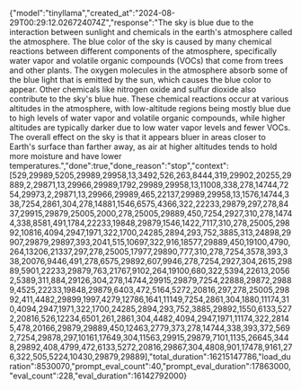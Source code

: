 {"model":"tinyllama","created_at":"2024-08-29T00:29:12.026724074Z","response":"The sky is blue due to the interaction between sunlight and chemicals in the earth's atmosphere called the atmosphere. The blue color of the sky is caused by many chemical reactions between different components of the atmosphere, specifically water vapor and volatile organic compounds (VOCs) that come from trees and other plants. The oxygen molecules in the atmosphere absorb some of the blue light that is emitted by the sun, which causes the blue color to appear. Other chemicals like nitrogen oxide and sulfur dioxide also contribute to the sky's blue hue. These chemical reactions occur at various altitudes in the atmosphere, with low-altitude regions being mostly blue due to high levels of water vapor and volatile organic compounds, while higher altitudes are typically darker due to low water vapor levels and fewer VOCs. The overall effect on the sky is that it appears bluer in areas closer to Earth's surface than farther away, as air at higher altitudes tends to hold more moisture and have lower temperatures.","done":true,"done_reason":"stop","context":[529,29989,5205,29989,29958,13,3492,526,263,8444,319,29902,20255,29889,2,29871,13,29966,29989,1792,29989,29958,13,11008,338,278,14744,7254,29973,2,29871,13,29966,29989,465,22137,29989,29958,13,1576,14744,338,7254,2861,304,278,14881,1546,6575,4366,322,22233,29879,297,278,8437,29915,29879,25005,2000,278,25005,29889,450,7254,2927,310,278,14744,338,8581,491,1784,22233,19848,29879,1546,1422,7117,310,278,25005,29892,10816,4094,2947,1971,322,1700,24285,2894,293,752,3885,313,24898,29907,29879,29897,393,2041,515,10697,322,916,18577,29889,450,19100,4790,264,13206,21337,297,278,25005,17977,29890,777,310,278,7254,3578,393,338,20076,9446,491,278,6575,29892,607,9946,278,7254,2927,304,2615,29889,5901,22233,29879,763,21767,9102,264,19100,680,322,5394,22613,20562,5389,311,884,29126,304,278,14744,29915,29879,7254,22888,29872,29889,4525,22233,19848,29879,6403,472,5164,5272,20816,297,278,25005,29892,411,4482,29899,1997,4279,12786,1641,11149,7254,2861,304,1880,11174,310,4094,2947,1971,322,1700,24285,2894,293,752,3885,29892,1550,6133,5272,20816,526,12234,6501,261,2861,304,4482,4094,2947,1971,11174,322,28145,478,20166,29879,29889,450,12463,2779,373,278,14744,338,393,372,5692,7254,29878,297,10161,17649,304,11563,29915,29879,7101,1135,26645,3448,29892,408,4799,472,6133,5272,20816,29867,304,4808,901,17478,9161,276,322,505,5224,10430,29879,29889],"total_duration":16215147786,"load_duration":8530070,"prompt_eval_count":40,"prompt_eval_duration":17863000,"eval_count":228,"eval_duration":16142792000}